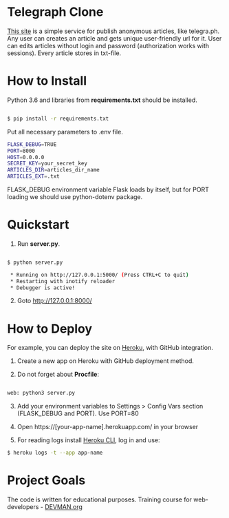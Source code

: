 # Telegraph Clone

[This site](https://telegraph.devbuzz.ru/) is a simple service for publish anonymous articles, like telegra.ph. Any user can creates an article and gets unique user-friendly url for it. User can edits articles without login and password (authorization works with sessions). Every article stores in txt-file.


# How to Install

Python 3.6 and libraries from **requirements.txt** should be installed.

```bash

$ pip install -r requirements.txt
```

Put all necessary parameters to .env file.

```bash
FLASK_DEBUG=TRUE
PORT=8000
HOST=0.0.0.0
SECRET_KEY=your_secret_key
ARTICLES_DIR=articles_dir_name
ARTICLES_EXT=.txt
```

FLASK_DEBUG environment variable Flask loads by itself, but for PORT loading we should use python-dotenv package.


# Quickstart

1. Run **server.py**.

```bash

$ python server.py

 * Running on http://127.0.0.1:5000/ (Press CTRL+C to quit)
 * Restarting with inotify reloader
 * Debugger is active!

```

2. Goto [http://127.0.0.1:8000/ ](http://127.0.0.1:8000/ )


# How to Deploy

For example, you can deploy the site on [Heroku](https://heroku.com), with
GitHub integration.

1. Create a new app on Heroku with GitHub deployment method.

2. Do not forget about **Procfile**:

```bash

web: python3 server.py

```

3. Add your environment variables to Settings > Config Vars section (FLASK_DEBUG and PORT). Use PORT=80

4. Open https://[your-app-name].herokuapp.com/ in your browser

5. For reading logs install [Heroku CLI](https://devcenter.heroku.com/articles/heroku-cli#download-and-install), log in and use:

```bash
$ heroku logs -t --app app-name
```


# Project Goals

The code is written for educational purposes. Training course for web-developers - [DEVMAN.org](https://devman.org)
